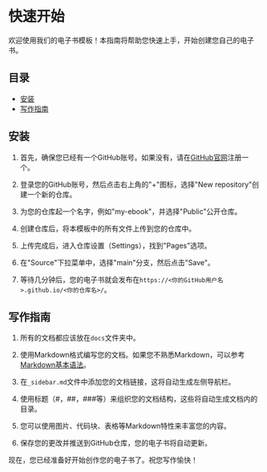 # 快速开始

欢迎使用我们的电子书模板！本指南将帮助您快速上手，开始创建您自己的电子书。

## 目录

- [安装](#安装)
- [写作指南](#写作指南)

## 安装

1. 首先，确保您已经有一个GitHub账号。如果没有，请在[GitHub官网](https://github.com)注册一个。

2. 登录您的GitHub账号，然后点击右上角的"+"图标，选择"New repository"创建一个新的仓库。

3. 为您的仓库起一个名字，例如"my-ebook"，并选择"Public"公开仓库。

4. 创建仓库后，将本模板中的所有文件上传到您的仓库中。

5. 上传完成后，进入仓库设置（Settings），找到"Pages"选项。

6. 在"Source"下拉菜单中，选择"main"分支，然后点击"Save"。

7. 等待几分钟后，您的电子书就会发布在`https://<你的GitHub用户名>.github.io/<你的仓库名>/`。

## 写作指南

1. 所有的文档都应该放在`docs`文件夹中。

2. 使用Markdown格式编写您的文档。如果您不熟悉Markdown，可以参考[Markdown基本语法](https://www.markdownguide.org/basic-syntax/)。

3. 在`_sidebar.md`文件中添加您的文档链接，这将自动生成左侧导航栏。

4. 使用标题（#，##，###等）来组织您的文档结构，这些将自动生成文档内的目录。

5. 您可以使用图片、代码块、表格等Markdown特性来丰富您的内容。

6. 保存您的更改并推送到GitHub仓库，您的电子书将自动更新。

现在，您已经准备好开始创作您的电子书了。祝您写作愉快！